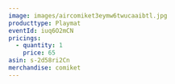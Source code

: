 ```yaml
---
image: images/aircomiket3eymw6twucaaibtl.jpg
producttype: Playmat
eventId: iuq6O2mCN
pricings:
  - quantity: 1
    price: 65
asin: s-2d58ri2Cn
merchandise: comiket
---
```

